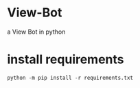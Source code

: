 # View-Bot
a View Bot in python

# install requirements
```
python -m pip install -r requirements.txt
```
